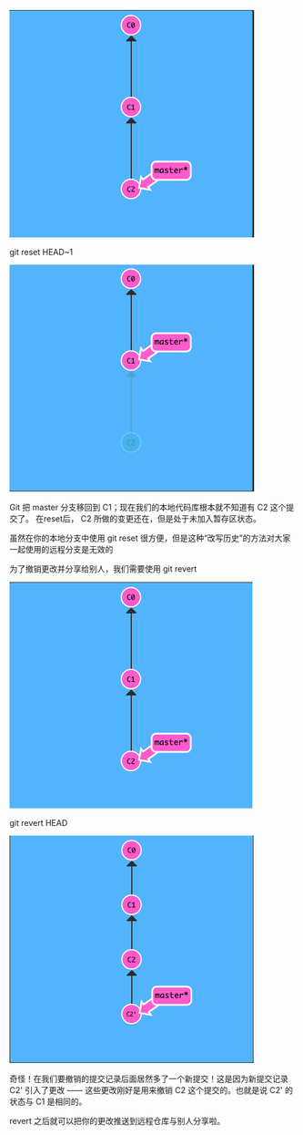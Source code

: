 ![](../images/2020-04-27-23-41-36.png)

git reset HEAD~1 

![](../images/2020-04-27-23-42-13.png)

Git 把 master 分支移回到 C1；现在我们的本地代码库根本就不知道有 C2 这个提交了。
在reset后， C2 所做的变更还在，但是处于未加入暂存区状态。

虽然在你的本地分支中使用 git reset 很方便，但是这种“改写历史”的方法对大家一起使用的远程分支是无效的

为了撤销更改并分享给别人，我们需要使用 git revert

![](../images/2020-04-27-23-43-51.png)

git revert HEAD

![](../images/2020-04-27-23-44-19.png) 

奇怪！在我们要撤销的提交记录后面居然多了一个新提交！这是因为新提交记录 C2' 引入了更改 —— 这些更改刚好是用来撤销 C2 这个提交的。也就是说 C2' 的状态与 C1 是相同的。

revert 之后就可以把你的更改推送到远程仓库与别人分享啦。
